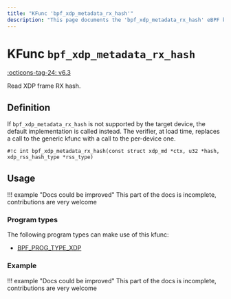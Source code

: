 ```yaml
---
title: "KFunc 'bpf_xdp_metadata_rx_hash'"
description: "This page documents the 'bpf_xdp_metadata_rx_hash' eBPF kfunc, including its defintion, usage, program types that can use it, and examples."
---
```

# KFunc `bpf_xdp_metadata_rx_hash`

<!-- [FEATURE_TAG](bpf_xdp_metadata_rx_hash) -->
[:octicons-tag-24: v6.3](https://github.com/torvalds/linux/commit/3d76a4d3d4e591af3e789698affaad88a5a8e8ab)
<!-- [/FEATURE_TAG] -->

Read XDP frame RX hash.

## Definition

If `bpf_xdp_metadata_rx_hash` is not supported by the target device, the default implementation is called instead. The verifier, at load time, replaces a call to the generic kfunc with a call to the per-device one.

<!-- [KFUNC_DEF] -->
`#!c int bpf_xdp_metadata_rx_hash(const struct xdp_md *ctx, u32 *hash, xdp_rss_hash_type *rss_type)`
<!-- [/KFUNC_DEF] -->

## Usage

!!! example "Docs could be improved"
    This part of the docs is incomplete, contributions are very welcome

### Program types

The following program types can make use of this kfunc:

<!-- [KFUNC_PROG_REF] -->
- [BPF_PROG_TYPE_XDP](../program-type/BPF_PROG_TYPE_XDP.md)
<!-- [/KFUNC_PROG_REF] -->

### Example

!!! example "Docs could be improved"
    This part of the docs is incomplete, contributions are very welcome

